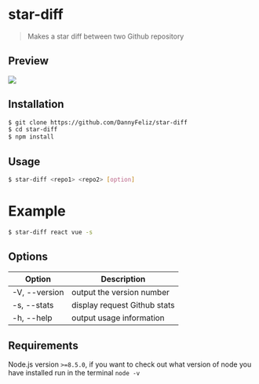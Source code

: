 # star-diff
> Makes a star diff between two Github repository

## Preview
![](https://i.imgur.com/hObeibW.png)

## Installation
```bash
$ git clone https://github.com/DannyFeliz/star-diff
$ cd star-diff
$ npm install
```

## Usage

```bash
$ star-diff <repo1> <repo2> [option]
```
# Example
```bash
$ star-diff react vue -s
```

## Options
<table>
    <thead>
        <tr>
            <th>Option</th>
            <th>Description</th>
        </tr>
    </thead>
    <tbody>
        <tbody>
            <tr>
                <td>-V, --version</td>
                <td>output the version number</td>
            </tr>
             <tr>
                <td>-s, --stats</td>
                <td>display request Github stats</td>
            </tr>
             <tr>
                <td>-h, --help</td>
                <td>output usage information</td>
            </tr>
        </tbody>
    </tbody>
</table>

## Requirements
Node.js version `>=8.5.0`, if you want to check out what version of node you have installed run in the terminal `node -v`